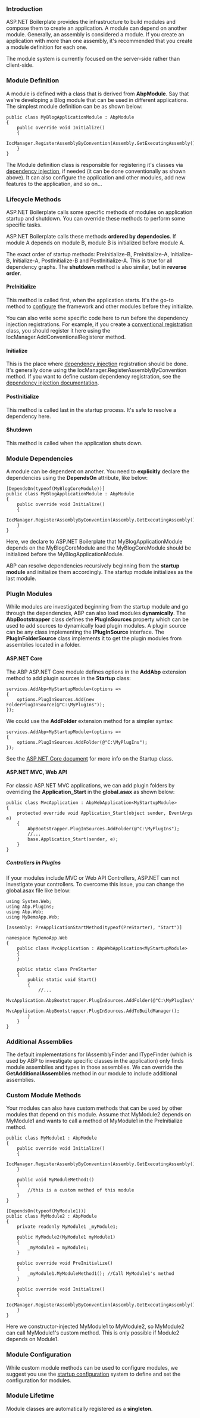 ### Introduction

ASP.NET Boilerplate provides the infrastructure to build modules and
compose them to create an application. A module can depend on another
module. Generally, an assembly is considered a module. If you create
an application with more than one assembly, it's recommended that you create a
module definition for each one.

The module system is currently focused on the server-side rather than client-side.

### Module Definition

A module is defined with a class that is derived from **AbpModule**. Say
that we're developing a Blog module that can be used in different
applications. The simplest module definition can be as shown below:

    public class MyBlogApplicationModule : AbpModule
    {
        public override void Initialize()
        {
            IocManager.RegisterAssemblyByConvention(Assembly.GetExecutingAssembly());
        }
    }

The Module definition class is responsible for registering it's classes via
[dependency injection](Dependency-Injection.md), if needed (it can be done
conventionally as shown above). It can also configure the application
and other modules, add new features to the application, and so on...

### Lifecycle Methods

ASP.NET Boilerplate calls some specific methods of modules on
application startup and shutdown. You can override these methods to
perform some specific tasks.

ASP.NET Boilerplate calls these methods **ordered by dependecies**. If
module A depends on module B, module B is initialized before module A.

The exact order of startup methods: PreInitialize-B, PreInitialize-A,
Initialize-B, Initialize-A, PostInitialize-B and PostInitialize-A. This
is true for all dependency graphs. The **shutdown** method is also similar,
but in **reverse order**.

#### PreInitialize

This method is called first, when the application starts. It's the go-to method
to [configure](Startup-Configuration.md) the framework and other
modules before they initialize.

You can also write some specific code here to run before the dependency
injection registrations. For example, if you create a [conventional
registration](Dependency-Injection.md) class, you should register it
here using the IocManager.AddConventionalRegisterer method.

#### Initialize

This is the place where [dependency
injection](/Pages/Documents/Dependency-Injection) registration should be
done. It's generally done using the IocManager.RegisterAssemblyByConvention
method. If you want to define custom dependency registration, see the
[dependency injection documentation](Dependency-Injection.md).

#### PostInitialize

This method is called last in the startup process. It's safe to resolve a
dependency here.

#### Shutdown

This method is called when the application shuts down.

### Module Dependencies

A module can be dependent on another. You need to **explicitly**
declare the dependencies using the **DependsOn** attribute, like below:

    [DependsOn(typeof(MyBlogCoreModule))]
    public class MyBlogApplicationModule : AbpModule
    {
        public override void Initialize()
        {
            IocManager.RegisterAssemblyByConvention(Assembly.GetExecutingAssembly());
        }
    }

Here, we declare to ASP.NET Boilerplate that MyBlogApplicationModule
depends on the MyBlogCoreModule and the MyBlogCoreModule should be
initialized before the MyBlogApplicationModule.

ABP can resolve dependencies recursively beginning from the **startup
module** and initialize them accordingly. The startup module initializes as
the last module.

### PlugIn Modules

While modules are investigated beginning from the startup module and go
through the dependencies, ABP can also load modules **dynamically**.
The **AbpBootstrapper** class defines the **PlugInSources** property which can
be used to add sources to dynamically load plugin modules. A plugin
source can be any class implementing the **IPlugInSource** interface.
The **PlugInFolderSource** class implements it to get the plugin modules from
assemblies located in a folder.

#### ASP.NET Core

The ABP ASP.NET Core module defines options in the **AddAbp** extension method
to add plugin sources in the **Startup** class:

    services.AddAbp<MyStartupModule>(options =>
    {
        options.PlugInSources.Add(new FolderPlugInSource(@"C:\MyPlugIns"));
    });

We could use the **AddFolder** extension method for a simpler syntax:

    services.AddAbp<MyStartupModule>(options =>
    {
        options.PlugInSources.AddFolder(@"C:\MyPlugIns");
    });

See the [ASP.NET Core document](AspNet-Core.md) for more info on the Startup class.

#### ASP.NET MVC, Web API

For classic ASP.NET MVC applications, we can add plugin folders by
overriding the **Application\_Start** in the **global.asax** as shown below:

    public class MvcApplication : AbpWebApplication<MyStartupModule>
    {
        protected override void Application_Start(object sender, EventArgs e)
        {
            AbpBootstrapper.PlugInSources.AddFolder(@"C:\MyPlugIns");
            //...
            base.Application_Start(sender, e);
        }
    }

##### Controllers in PlugIns

If your modules include MVC or Web API Controllers,
ASP.NET can not investigate your controllers. To overcome this issue,
you can change the global.asax file like below:

    using System.Web;
    using Abp.PlugIns;
    using Abp.Web;
    using MyDemoApp.Web;

    [assembly: PreApplicationStartMethod(typeof(PreStarter), "Start")]

    namespace MyDemoApp.Web
    {
        public class MvcApplication : AbpWebApplication<MyStartupModule>
        {
        }

        public static class PreStarter
        {
            public static void Start()
            {
                //...
                MvcApplication.AbpBootstrapper.PlugInSources.AddFolder(@"C:\MyPlugIns\");
                MvcApplication.AbpBootstrapper.PlugInSources.AddToBuildManager();
            }
        }
    }

### Additional Assemblies

The default implementations for IAssemblyFinder and ITypeFinder (which is
used by ABP to investigate specific classes in the application) only
finds module assemblies and types in those assemblies. We can override the
**GetAdditionalAssemblies** method in our module to include additional
assemblies.

### Custom Module Methods

Your modules can also have custom methods that can be used by other
modules that depend on this module. Assume that MyModule2 depends on
MyModule1 and wants to call a method of MyModule1 in the PreInitialize method.

    public class MyModule1 : AbpModule
    {
        public override void Initialize()
        {
            IocManager.RegisterAssemblyByConvention(Assembly.GetExecutingAssembly());
        }

        public void MyModuleMethod1()
        {
            //this is a custom method of this module
        }
    }

    [DependsOn(typeof(MyModule1))]
    public class MyModule2 : AbpModule
    {
        private readonly MyModule1 _myModule1;

        public MyModule2(MyModule1 myModule1)
        {
            _myModule1 = myModule1;
        }

        public override void PreInitialize()
        {
            _myModule1.MyModuleMethod1(); //Call MyModule1's method
        }

        public override void Initialize()
        {
            IocManager.RegisterAssemblyByConvention(Assembly.GetExecutingAssembly());
        }
    }

Here we constructor-injected MyModule1 to MyModule2, so MyModule2 can
call MyModule1's custom method. This is only possible if Module2 depends
on Module1.

### Module Configuration

While custom module methods can be used to configure modules, we suggest
you use the [startup configuration](Startup-Configuration.md) system to
define and set the configuration for modules.

### Module Lifetime

Module classes are automatically registered as a **singleton**.
